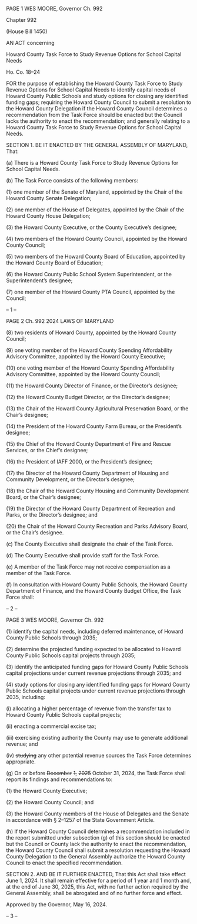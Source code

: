 PAGE 1
WES MOORE, Governor Ch. 992

Chapter 992

(House Bill 1450)

AN ACT concerning

Howard County Task Force to Study Revenue Options for School Capital Needs

Ho. Co. 18–24

FOR the purpose of establishing the Howard County Task Force to Study Revenue Options
for School Capital Needs to identify capital needs of Howard County Public Schools
and study options for closing any identified funding gaps; requiring the Howard
County Council to submit a resolution to the Howard County Delegation if the
Howard County Council determines a recommendation from the Task Force should
be enacted but the Council lacks the authority to enact the recommendation; and
generally relating to a Howard County Task Force to Study Revenue Options for
School Capital Needs.

SECTION 1. BE IT ENACTED BY THE GENERAL ASSEMBLY OF MARYLAND,
That:

(a) There is a Howard County Task Force to Study Revenue Options for School
Capital Needs.

(b) The Task Force consists of the following members:

(1) one member of the Senate of Maryland, appointed by the Chair of the
Howard County Senate Delegation;

(2) one member of the House of Delegates, appointed by the Chair of the
Howard County House Delegation;

(3) the Howard County Executive, or the County Executive’s designee;

(4) two members of the Howard County Council, appointed by the Howard
County Council;

(5) two members of the Howard County Board of Education, appointed by
the Howard County Board of Education;

(6) the Howard County Public School System Superintendent, or the
Superintendent’s designee;

(7) one member of the Howard County PTA Council, appointed by the
Council;

– 1 –

PAGE 2
Ch. 992 2024 LAWS OF MARYLAND

(8) two residents of Howard County, appointed by the Howard County
Council;

(9) one voting member of the Howard County Spending Affordability
Advisory Committee, appointed by the Howard County Executive;

(10) one voting member of the Howard County Spending Affordability
Advisory Committee, appointed by the Howard County Council;

(11) the Howard County Director of Finance, or the Director’s designee;

(12) the Howard County Budget Director, or the Director’s designee;

(13) the Chair of the Howard County Agricultural Preservation Board, or
the Chair’s designee;

(14) the President of the Howard County Farm Bureau, or the President’s
designee;

(15) the Chief of the Howard County Department of Fire and Rescue
Services, or the Chief’s designee;

(16) the President of IAFF 2000, or the President’s designee;

(17) the Director of the Howard County Department of Housing and
Community Development, or the Director’s designee;

(18) the Chair of the Howard County Housing and Community
Development Board, or the Chair’s designee;

(19) the Director of the Howard County Department of Recreation and
Parks, or the Director’s designee; and

(20) the Chair of the Howard County Recreation and Parks Advisory Board,
or the Chair’s designee.

(c) The County Executive shall designate the chair of the Task Force.

(d) The County Executive shall provide staff for the Task Force.

(e) A member of the Task Force may not receive compensation as a member of the
Task Force.

(f) In consultation with Howard County Public Schools, the Howard County
Department of Finance, and the Howard County Budget Office, the Task Force shall:

– 2 –

PAGE 3
WES MOORE, Governor Ch. 992

(1) identify the capital needs, including deferred maintenance, of Howard
County Public Schools through 2035;

(2) determine the projected funding expected to be allocated to Howard
County Public Schools capital projects through 2035;

(3) identify the anticipated funding gaps for Howard County Public Schools
capital projections under current revenue projections through 2035; and

(4) study options for closing any identified funding gaps for Howard County
Public Schools capital projects under current revenue projections through 2035, including:

(i) allocating a higher percentage of revenue from the transfer tax
to Howard County Public Schools capital projects;

(ii) enacting a commercial excise tax;

(iii) exercising existing authority the County may use to generate
additional revenue; and

(iv) ~~studying~~ any other potential revenue sources the Task Force
determines appropriate.

(g) On or before ~~December~~ ~~1,~~ ~~2025~~ October 31, 2024, the Task Force shall report
its findings and recommendations to:

(1) the Howard County Executive;

(2) the Howard County Council; and

(3) the Howard County members of the House of Delegates and the Senate
in accordance with § 2–1257 of the State Government Article.

(h) If the Howard County Council determines a recommendation included in the
report submitted under subsection (g) of this section should be enacted but the Council or
County lack the authority to enact the recommendation, the Howard County Council shall
submit a resolution requesting the Howard County Delegation to the General Assembly
authorize the Howard County Council to enact the specified recommendation.

SECTION 2. AND BE IT FURTHER ENACTED, That this Act shall take effect June
1, 2024. It shall remain effective for a period of 1 year and 1 month and, at the end of June
30, 2025, this Act, with no further action required by the General Assembly, shall be
abrogated and of no further force and effect.

Approved by the Governor, May 16, 2024.

– 3 –